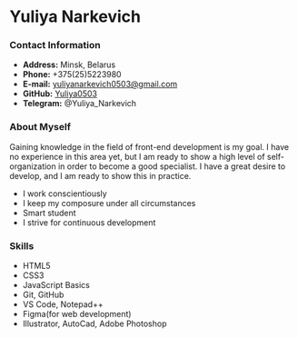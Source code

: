 # Yuliya Narkevich #
### Contact Information ###

* __Address:__ Minsk, Belarus
* __Phone:__ +375(25)5223980
* __E-mail:__ [yuliyanarkevich0503@gmail.com](yuliyanarkevich0503@gmail.com)
* __GitHub:__ [Yuliya0503](https://github.com/Yuliya0503)
* __Telegram:__ @Yuliya_Narkevich
### About Myself ###
Gaining knowledge in the field of front-end development is my goal. I have no experience in this area yet, but I am ready to show a high level of self-organization in order to become a good specialist. I have a great desire to develop, and I am ready to show this in practice.
* I work conscientiously
* I keep my composure under all circumstances
* Smart student
* I strive for continuous development
### Skills ###
* HTML5
* CSS3
* JavaScript Basics
* Git, GitHub
* VS Code, Notepad++
* Figma(for web development)
* Illustrator, AutoCad, Adobe Photoshop